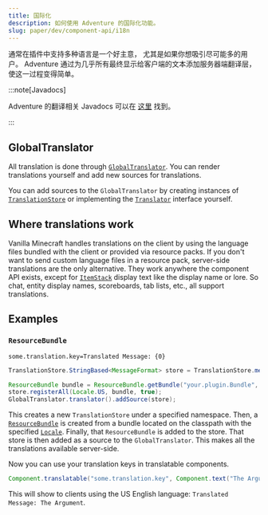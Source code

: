 ```yaml
---
title: 国际化
description: 如何使用 Adventure 的国际化功能。
slug: paper/dev/component-api/i18n
---
```


通常在插件中支持多种语言是一个好主意，
尤其是如果你想吸引尽可能多的用户。
Adventure 通过为几乎所有最终显示给客户端的文本添加服务器端翻译层，使这一过程变得简单。

:::note[Javadocs]

Adventure 的翻译相关 Javadocs 可以在 [这里](https://jd.advntr.dev/api/latest/net/kyori/adventure/translation/package-summary.html) 找到。

:::

## GlobalTranslator

All translation is done through [`GlobalTranslator`](https://jd.advntr.dev/api/latest/net/kyori/adventure/translation/GlobalTranslator.html).
You can render translations yourself and add new sources for translations.

You can add sources to the `GlobalTranslator` by creating instances of [`TranslationStore`](https://jd.advntr.dev/api/latest/net/kyori/adventure/translation/TranslationStore.html)
or implementing the [`Translator`](https://jd.advntr.dev/api/latest/net/kyori/adventure/translation/Translator.html) interface yourself.

## Where translations work

Vanilla Minecraft handles translations on the client by using the language files bundled with the client or provided via resource packs. If you don't want to send custom language files
in a resource pack, server-side translations are the only alternative. They work anywhere the component API exists, except for [`ItemStack`](jd:paper:org.bukkit.inventory.ItemStack)
display text like the display name or lore. So chat, entity display names, scoreboards, tab lists, etc., all support translations.

## Examples

### `ResourceBundle`
```properties title="src/main/resources/your/plugin/Bundle_en_US.properties"
some.translation.key=Translated Message: {0}
```

```java
TranslationStore.StringBased<MessageFormat> store = TranslationStore.messageFormat(Key.key("namespace:value"));

ResourceBundle bundle = ResourceBundle.getBundle("your.plugin.Bundle", Locale.US, UTF8ResourceBundleControl.get());
store.registerAll(Locale.US, bundle, true);
GlobalTranslator.translator().addSource(store);
```

This creates a new `TranslationStore` under a specified namespace. Then, a [`ResourceBundle`](jd:java:java.util.ResourceBundle)
is created from a bundle located on the classpath with the specified [`Locale`](jd:java:java.util.Locale).
Finally, that `ResourceBundle` is added to the store. That store is then added as a source to the `GlobalTranslator`.
This makes all the translations available server-side.

Now you can use your translation keys in translatable components.

```java
Component.translatable("some.translation.key", Component.text("The Argument"))
```

This will show to clients using the US English language: `Translated Message: The Argument`.
